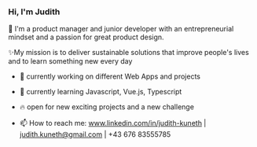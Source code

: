 ### Hi, I'm Judith 

🚀 I'm a product manager and junior developer with an entrepreneurial mindset and a passion for great product design. 

✨My mission is to deliver sustainable solutions that improve people's lives and to learn something new every day

- 🔨 currently working on different Web Apps and projects
- 🌱 currently learning Javascript, Vue.js, Typescript
- 🔥 open for new exciting projects and a new challenge


- 📫 How to reach me: 
       www.linkedin.com/in/judith-kuneth | judith.kuneth@gmail.com | +43 676 83555785

